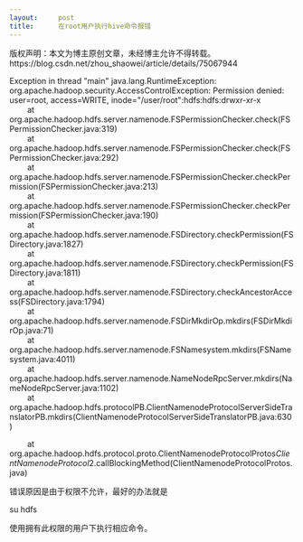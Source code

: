 ```yaml
---
layout:     post
title:      在root用户执行hive命令报错
---
```

<div id="article_content" class="article_content clearfix csdn-tracking-statistics" data-pid="blog" data-mod="popu_307" data-dsm="post">
								<div class="article-copyright">
					版权声明：本文为博主原创文章，未经博主允许不得转载。					https://blog.csdn.net/zhou_shaowei/article/details/75067944				</div>
								            <link rel="stylesheet" href="https://csdnimg.cn/release/phoenix/template/css/ck_htmledit_views-f76675cdea.css">
						<div class="htmledit_views" id="content_views">
                
Exception in thread "main" java.lang.RuntimeException: org.apache.hadoop.security.AccessControlException: Permission denied: user=root, access=WRITE, inode="/user/root":hdfs:hdfs:drwxr-xr-x<br>
        at org.apache.hadoop.hdfs.server.namenode.FSPermissionChecker.check(FSPermissionChecker.java:319)<br>
        at org.apache.hadoop.hdfs.server.namenode.FSPermissionChecker.check(FSPermissionChecker.java:292)<br>
        at org.apache.hadoop.hdfs.server.namenode.FSPermissionChecker.checkPermission(FSPermissionChecker.java:213)<br>
        at org.apache.hadoop.hdfs.server.namenode.FSPermissionChecker.checkPermission(FSPermissionChecker.java:190)<br>
        at org.apache.hadoop.hdfs.server.namenode.FSDirectory.checkPermission(FSDirectory.java:1827)<br>
        at org.apache.hadoop.hdfs.server.namenode.FSDirectory.checkPermission(FSDirectory.java:1811)<br>
        at org.apache.hadoop.hdfs.server.namenode.FSDirectory.checkAncestorAccess(FSDirectory.java:1794)<br>
        at org.apache.hadoop.hdfs.server.namenode.FSDirMkdirOp.mkdirs(FSDirMkdirOp.java:71)<br>
        at org.apache.hadoop.hdfs.server.namenode.FSNamesystem.mkdirs(FSNamesystem.java:4011)<br>
        at org.apache.hadoop.hdfs.server.namenode.NameNodeRpcServer.mkdirs(NameNodeRpcServer.java:1102)<br>
        at org.apache.hadoop.hdfs.protocolPB.ClientNamenodeProtocolServerSideTranslatorPB.mkdirs(ClientNamenodeProtocolServerSideTranslatorPB.java:630)<br><p>        at org.apache.hadoop.hdfs.protocol.proto.ClientNamenodeProtocolProtos$ClientNamenodeProtocol$2.callBlockingMethod(ClientNamenodeProtocolProtos.java)</p>
<p>错误原因是由于权限不允许，最好的办法就是</p>
<p><span></span>su hdfs </p>
<p>使用拥有此权限的用户下执行相应命令。</p>
            </div>
                </div>
